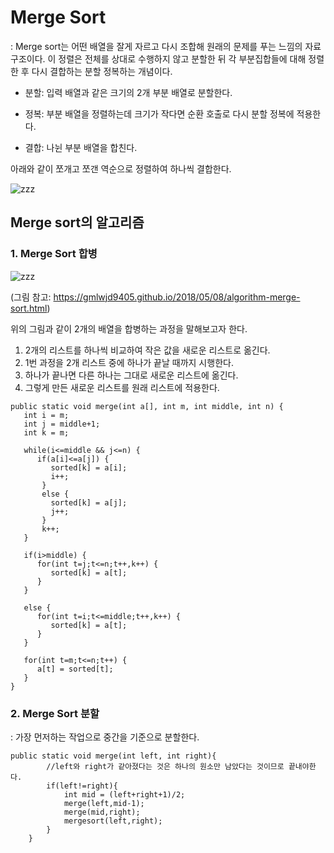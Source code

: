 # Merge Sort
: Merge sort는 어떤 배열을 잘게 자르고 다시 조합해 원래의 문제를 푸는 느낌의 자료구조이다. 이 정렬은 전체를 상대로 수행하지 않고 분할한 뒤 각 부분집합들에 대해 정렬한 후 다시 결합하는 분할 정복하는 개념이다.

 * 분할: 입력 배열과 같은 크기의 2개 부분 배열로 분할한다.
 
 * 정복: 부분 배열을 정렬하는데 크기가 작다면 순환 호출로 다시 분할 정복에 적용한다.
 
 * 결합: 나뉜 부분 배열을 합친다.


아래와 같이 쪼개고 쪼갠 역순으로 정렬하여 하나씩 결합한다.

![zzz](https://user-images.githubusercontent.com/59636424/124783295-ecb41e80-df7f-11eb-9d9f-94479fdd4767.png)


## Merge sort의 알고리즘

### 1. Merge Sort 합병

![zzz](https://user-images.githubusercontent.com/59636424/124784183-a7dcb780-df80-11eb-8495-1030683392d5.png)

(그림 참고: https://gmlwjd9405.github.io/2018/05/08/algorithm-merge-sort.html)

위의 그림과 같이 2개의 배열을 합병하는 과정을 말해보고자 한다.

1. 2개의 리스트를 하나씩 비교하여 작은 값을 새로운 리스트로 옮긴다.
2. 1번 과정을 2개 리스트 중에 하나가 끝날 때까지 시행한다.
3. 하나가 끝나면 다른 하나는 그대로 새로운 리스트에 옮긴다.
4. 그렇게 만든 새로운 리스트를 원래 리스트에 적용한다.

~~~
public static void merge(int a[], int m, int middle, int n) { 
   int i = m;  
   int j = middle+1; 
   int k = m;
   
   while(i<=middle && j<=n) { 
      if(a[i]<=a[j]) { 
         sorted[k] = a[i]; 
         i++; 
       }
       else {
         sorted[k] = a[j]; 
         j++; 
       } 
       k++; 
   } 
   
   if(i>middle) { 
      for(int t=j;t<=n;t++,k++) { 
         sorted[k] = a[t]; 
      } 
   }
   
   else { 
      for(int t=i;t<=middle;t++,k++) { 
         sorted[k] = a[t]; 
      } 
   } 
   
   for(int t=m;t<=n;t++) { 
      a[t] = sorted[t]; 
   } 
}
~~~


### 2. Merge Sort 분할
: 가장 먼저하는 작업으로 중간을 기준으로 분할한다.

~~~
public static void merge(int left, int right){
        //left와 right가 같아졌다는 것은 하나의 원소만 남았다는 것이므로 끝내야한다.
        if(left!=right){
            int mid = (left+right+1)/2;
            merge(left,mid-1);
            merge(mid,right);
            mergesort(left,right);
        }
    }
~~~
